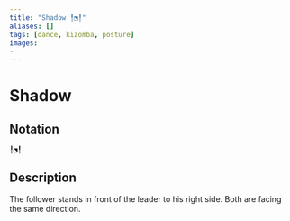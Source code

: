 ```yaml
---
title: "Shadow ╿⬔╿"
aliases: [] 
tags: [dance, kizomba, posture] 
images:
-
---
```

# Shadow
## Notation
```
╿⬔╿
```

## Description
The follower stands in front of the leader to his right side. Both are facing the same direction. 